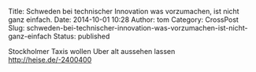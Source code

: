 Title: Schweden bei technischer Innovation was vorzumachen, ist nicht ganz einfach.
Date: 2014-10-01 10:28
Author: tom
Category: CrossPost
Slug: schweden-bei-technischer-innovation-was-vorzumachen-ist-nicht-ganz-einfach
Status: published

Stockholmer Taxis wollen Uber alt aussehen lassen
<http://heise.de/-2400400>

